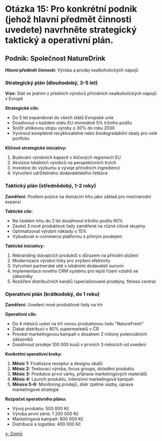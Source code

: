 # Otázka 15: Pro konkrétní podnik (jehož hlavní předmět činnosti uvedete) navrhněte strategický taktický a operativní plán.

## Podnik: Společnost NatureDrink

**Hlavní předmět činnosti:** Výroba a prodej nealkoholických nápojů

### Strategický plán (dlouhodobý, 3-5 let)

**Vize:** Stát se jedním z předních výrobců přírodních nealkoholických nápojů v Evropě

**Strategické cíle:**
- Do 5 let expandovat do všech států Evropské unie
- Dosáhnout v každém státu EU minimálně 5% tržního podílu
- Snížit uhlíkovou stopu výroby o 30% do roku 2030
- Vyvinout kompletně recyklovatelné nebo biodegradabilní obaly pro celé portfolio

**Klíčové strategické iniciativy:**
1. Budování výrobních kapacit v klíčových regionech EU
2. Akvizice lokálních výrobců na perspektivních trzích
3. Investice do výzkumu a vývoje přírodních ingrediencí
4. Vytvoření udržitelného dodavatelského řetězce

### Taktický plán (střednědobý, 1-2 roky)

**Zaměření:** Posílení pozice na domácím trhu jako základ pro mezinárodní expanzi

**Taktické cíle:**
- Na českém trhu do 2 let dosáhnout tržního podílu 60%
- Zavést 3 nové produktové řady zaměřené na různé cílové skupiny
- Optimalizovat výrobní náklady o 15%
- Vybudovat e-commerce platformu s přímým prodejem

**Taktické iniciativy:**
1. Rebranding stávajících produktů s důrazem na přírodní složení
2. Modernizace výrobní linky pro zvýšení efektivity
3. Vytvoření partnerské sítě s lokálními dodavateli surovin
4. Implementace nového CRM systému pro lepší řízení vztahů se zákazníky
5. Rozšíření distribučních kanálů (specializované prodejny, fitness centra)

### Operativní plán (krátkodobý, do 1 roku)

**Zaměření:** Uvedení nové produktové řady na trh

**Operativní cíle:**
- Do 4 měsíců uvést na trh novou produktovou řadu "NatureFresh"
- Získat distribuci v 80% supermarketů v ČR
- Provést marketingovou kampaň s dosahem 2 miliony potenciálních zákazníků
- Dosáhnout prodeje 100 000 kusů v prvních 3 měsících od uvedení

**Konkrétní operativní kroky:**
1. **Měsíc 1:** Finalizace receptur a designu obalů
2. **Měsíc 2:** Testovací výroba, focus groups, doladění produktu
3. **Měsíc 3:** Produkce první várky, příprava marketingových materiálů
4. **Měsíc 4:** Launch produktu, intenzivní marketingová kampaň
5. **Měsíce 5-6:** Monitoring prodejů, sběr zpětné vazby, úprava marketingové strategie

**Rozpočet operativního plánu:** 
- Vývoj produktu: 500 000 Kč
- Výroba první série: 1 200 000 Kč
- Marketingová kampaň: 800 000 Kč
- Distribuce a logistika: 400 000 Kč

[<- Domů](../../README.md)